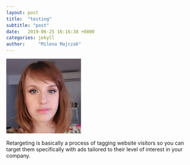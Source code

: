 ```yaml
---
layout: post
title:  "testing"
subtitle: "post"
date:   2019-06-25 16:16:38 +0800
categories: jekyll
author:     "Milena Majczak"
---
```


![mila](/img/mil.jpg)

Retargeting is basically a process of tagging website visitors so  you can target them specifically with ads tailored to their level of interest in your company.

